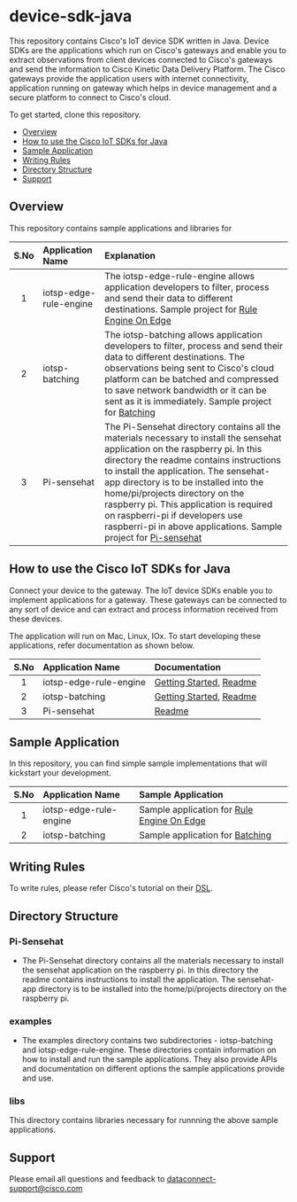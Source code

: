 # device-sdk-java  

This repository contains Cisco's IoT device SDK written in Java. Device SDKs are the applications which run on Cisco's gateways and enable you to extract observations from client devices connected to Cisco's gateways and send the information to Cisco Kinetic Data Delivery Platform. The Cisco gateways provide the application users with internet connectivity, application running on gateway which helps in device management and a secure platform to connect to Cisco's cloud.  

To get started, clone this repository.

* [Overview](#overview)
* [How to use the Cisco IoT SDKs for Java](#how-to-use-the-cisco-iot-sdks-for-java)
* [Sample Application](#sample-application)  
* [Writing Rules](#writing-rules)  
* [Directory Structure](#directory-structure)
* [Support](#support)  

## Overview
This repository contains sample applications and libraries for  

| S.No          | Application Name     | Explanation  | 
|:-------------:|:--------------------|:------------|
| 1       | iotsp-edge-rule-engine | The iotsp-edge-rule-engine allows application developers to filter, process and send their data to different destinations. Sample project for [Rule Engine On Edge](examples/iotsp-edge-rule-engine)|  
| 2       | iotsp-batching | The iotsp-batching allows application developers to filter, process and send their data to different destinations. The observations being sent to Cisco's cloud platform can be batched and compressed to save network bandwidth or it can be sent as it is immediately. Sample project for [Batching](examples/iotsp-batching)| 
| 3      | Pi-sensehat | The Pi-Sensehat directory contains all the materials necessary to install the sensehat application on the raspberry pi. In this directory the readme contains instructions to install the application. The sensehat-app directory is to be installed into the home/pi/projects directory on the raspberry pi. This application is required on raspberri-pi if developers use raspberri-pi in above applications. Sample project for [Pi-sensehat](Pi-sensehat)|  

## How to use the Cisco IoT SDKs for Java   
Connect your device to the gateway. The IoT device SDKs enable you to implement applications for a gateway. These gateways can be connected to any sort of device and can extract and process information received from these devices.  

The application will run on Mac, Linux, IOx. To start developing these applications, refer documentation as shown below.   

| S.No          | Application Name     | Documentation  | 
|:-------------:|:--------------------|:------------|
| 1       | iotsp-edge-rule-engine | [Getting Started](examples/iotsp-edge-rule-engine/GettingStarted.md), [Readme](examples/iotsp-edge-rule-engine/README.md)|  
| 2       | iotsp-batching |  [Getting Started](examples/iotsp-batching/GettingStarted.md), [Readme](examples/iotsp-batching/README.md)| 
| 3      | Pi-sensehat | [Readme](Pi-sensehat/README.md)|  

## Sample Application    

In this repository, you can find simple sample implementations that will kickstart your development.  

| S.No          | Application Name     | Sample Application  |     
|:-------------:|:--------------------|:------------|   
| 1       | iotsp-edge-rule-engine | Sample application for [Rule Engine On Edge](examples/iotsp-edge-rule-engine/src/main/java/com/cisco/iot/swp/edge/app/RESampleApp.java)|      
| 2       | iotsp-batching | Sample application for [Batching](examples/iotsp-batching/src/main/java/com/cisco/iot/swp/batch/re/app/BatchManagerSampleApp.java)|          

## Writing Rules  
To write rules, please refer Cisco's tutorial on their [DSL](https://github.com/CiscoDevNet/iot-state-processing-dsl).  

## Directory Structure    
### Pi-Sensehat
  - The Pi-Sensehat directory contains all the materials necessary to install the sensehat application on the raspberry pi. In this directory the readme contains instructions to install the application. The sensehat-app directory is to be installed into the home/pi/projects directory on the raspberry pi. 
  
### examples
  - The examples directory contains two subdirectories - iotsp-batching and iotsp-edge-rule-engine. These directories contain information on how to install and run the sample applications. They also provide APIs and documentation on different options the sample applications provide and use.
  
### libs
This directory contains libraries necessary for runnning the above sample applications.

## Support  
Please email all questions and feedback to dataconnect-support@cisco.com